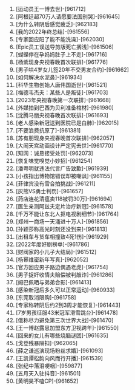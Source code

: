 
1. [运动员王一博去世]-[961712]
1. [阿根廷超70万人请愿要法国别哭]-[961645]
1. [为什么转阴后感觉疲乏]-[962183]
1. [我的2022年终总结]-[961556]
1. [专家回应阳了能不能洗澡]-[962030]
1. [Epic员工误送导剪版死亡搁浅]-[961506]
1. [蝴蝶停在孕妈妈肚子上不走]-[961716]
1. [杨紫现身央视春晚首次联排]-[961776]
1. [男子哄4岁女儿签20年不交男友合约]-[961662]
1. [如何解决水泥鼻]-[961934]
1. [科华生物创始人唐伟国逝世]-[961521]
1. [梅德韦杰夫：某些人是叛徒]-[961703]
1. [2023年央视春晚第一次联排]-[961668]
1. [外媒拍到巴西为贝利准备棺材]-[961980]
1. [沈腾马丽央视春晚首次联排]-[961693]
1. [老人感染新冠送到医院已是白肺]-[962015]
1. [不要浪费抗原了]-[961381]
1. [苏有朋现身央视春晚首次联排]-[962057]
1. [大闹天宫动画设计严定宪去世]-[961770]
1. [知网：诚恳接受处罚]-[962073]
1. [恢复味觉嗅觉小妙招]-[961254]
1. [潘粤明就违法代言广告致歉]-[961939]
1. [小孩指出博物馆错误却被嘲讽]-[961155]
1. [菲律宾没有雪合拍挑战]-[961211]
1. [灰熊VS勇士判罚]-[961657]
1. [药店连花清瘟卖118被罚30万]-[961694]
1. [医生亲测阿兹夫定片治疗新冠]-[961578]
1. [千万不能让东北人抠电视剧细节]-[961764]
1. [郑州一商场一天涌进十万人]-[961856]
1. [孙颖莎称高光时刻还没到来]-[961813]
1. [出租车与货车相撞致4死1伤]-[961929]
1. [2022年度好剧榜单]-[961786]
1. [财阀家的小儿子大结局]-[961512]
1. [杨幂维密新年写真]-[962052]
1. [官方回应男子路边偶遇老虎]-[961754]
1. [男子捉奸收情夫赔偿被判敲诈]-[961286]
1. [姆巴佩晒与弟弟合影]-[961413]
1. [感染新冠后多久可以正常运动]-[960933]
1. [东莞取消限购]-[961758]
1. [专家称转阴后约2到3周才能恢复]-[961443]
1. [7岁男孩征服43米冠军滑雪跳台]-[961478]
1. [俄称尽力避免第三次世界大战]-[961470]
1. [王一博赵露思加盟东方卫视跨年]-[961550]
1. [回来的女儿有哪些烧脑谜团]-[961635]
1. [戈登残暴隔扣]-[962065]
1. [薛之谦巡演现场粉丝求婚]-[961093]
1. [王凯谭松韵向风而行开播]-[961539]
1. [张纪中落泪哽咽]-[959877]
1. [五月天入驻抖音]-[961501]
1. [黄明昊不嗑CP]-[961652]
